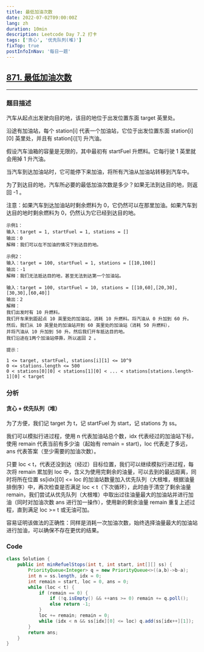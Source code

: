 ```yaml
---
title: 最低加油次数
date: 2022-07-02T09:00:00Z
lang: zh
duration: 10min
description: Leetcode Day 7.2 打卡
tags: ['贪心', '优先队列(堆)']
fixTop: true
postInfoInNav: '每日一题'
---
```


## [871. 最低加油次数](https://leetcode.cn/problems/minimum-number-of-refueling-stops/) <MarkerHard />
***
### 题目描述
汽车从起点出发驶向目的地，该目的地位于出发位置东面 target 英里处。

沿途有加油站，每个 station[i] 代表一个加油站，它位于出发位置东面 station[i][0] 英里处，并且有 station[i][1] 升汽油。

假设汽车油箱的容量是无限的，其中最初有 startFuel 升燃料。它每行驶 1 英里就会用掉 1 升汽油。

当汽车到达加油站时，它可能停下来加油，将所有汽油从加油站转移到汽车中。

为了到达目的地，汽车所必要的最低加油次数是多少？如果无法到达目的地，则返回 -1 。

注意：如果汽车到达加油站时剩余燃料为 0，它仍然可以在那里加油。如果汽车到达目的地时剩余燃料为 0，仍然认为它已经到达目的地。

```
示例1：
输入：target = 1, startFuel = 1, stations = []
输出：0
解释：我们可以在不加油的情况下到达目的地。
```
```
示例2：
输入：target = 100, startFuel = 1, stations = [[10,100]]
输出：-1
解释：我们无法抵达目的地，甚至无法到达第一个加油站。
```
```
输入：target = 100, startFuel = 10, stations = [[10,60],[20,30],[30,30],[60,40]]
输出：2
解释：
我们出发时有 10 升燃料。
我们开车来到距起点 10 英里处的加油站，消耗 10 升燃料。将汽油从 0 升加到 60 升。
然后，我们从 10 英里处的加油站开到 60 英里处的加油站（消耗 50 升燃料），
并将汽油从 10 升加到 50 升。然后我们开车抵达目的地。
我们沿途在1两个加油站停靠，所以返回 2 。
```
```
提示：

1 <= target, startFuel, stations[i][1] <= 10^9
0 <= stations.length <= 500
0 < stations[0][0] < stations[1][0] < ... < stations[stations.length-1][0] < target
```

### 分析
#### 贪心 + 优先队列（堆）
为了方便，我们记 target 为 t，记 startFuel 为 start，记 stations 为 ss。

我们可以模拟行进过程，使用 n 代表加油站总个数，idx 代表经过的加油站下标，使用 remain 代表当前有多少油（起始有 remain = start)，loc 代表走了多远，ans 代表答案（至少需要的加油次数）。

只要 loc < t，代表还没到达（经过）目标位置，我们可以继续模拟行进过程，每次将 remain 累加到 loc 中，含义为使用完剩余的油量，可以去到的最远距离，同时将所在位置 ss[idx][0] <= loc 的加油站数量加入优先队列（大根堆，根据油量排倒序）中，再次检查是否满足 loc < t（下次循环），此时由于清空了剩余油量 remain，我们尝试从优先队列（大根堆）中取出过往油量最大的加油站并进行加油（同时对加油次数 ans 进行加一操作），使用新的剩余油量 remain 重复上述过程，直到满足 loc >= t 或无油可加。

容易证明该做法的正确性：同样是消耗一次加油次数，始终选择油量最大的加油站进行加油，可以确保不存在更优的结果。

### Code

```java
class Solution {
    public int minRefuelStops(int t, int start, int[][] ss) {
        PriorityQueue<Integer> q = new PriorityQueue<>((a,b)->b-a);
        int n = ss.length, idx = 0;
        int remain = start, loc = 0, ans = 0;
        while (loc < t) {
            if (remain == 0) {
                if (!q.isEmpty() && ++ans >= 0) remain += q.poll();
                else return -1;
            }
            loc += remain; remain = 0;
            while (idx < n && ss[idx][0] <= loc) q.add(ss[idx++][1]);
        }
        return ans;
    }
}
```


